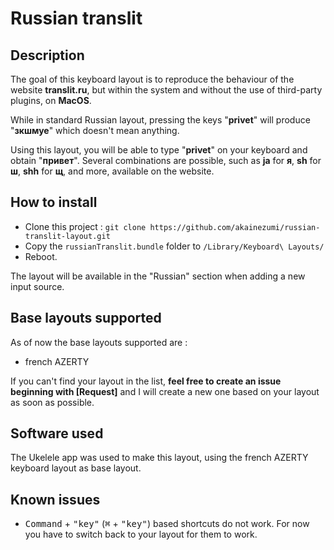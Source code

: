 # Russian translit

## Description 
The goal of this keyboard layout is to reproduce the behaviour of the website **translit.ru**, but within the system and without the use of third-party plugins, on **MacOS**.

While in standard Russian layout, pressing the keys "**privet**" will produce "**зкшмуе**" which doesn't mean anything.

Using this layout, you will be able to type "**privet**" on your keyboard and obtain "**привет**".
Several combinations are possible, such as **ja** for **я**, **sh** for **ш**, **shh** for **щ**, and more, available on the website.

## How to install

- Clone this project : ```git clone https://github.com/akainezumi/russian-translit-layout.git```
- Copy the ```russianTranslit.bundle``` folder to ```/Library/Keyboard\ Layouts/```
- Reboot. 

The layout will be available in the "Russian" section when adding a new input source.

## Base layouts supported

As of now the base layouts supported are :
- french AZERTY

If you can't find your layout in the list, **feel free to create an issue beginning with [Request]** and I will create a new one based on your layout as soon as possible.

## Software used

The Ukelele app was used to make this layout, using the french AZERTY keyboard layout as base layout.

## Known issues

- <kbd>Command</kbd> + <kbd>"key"</kbd> (<kbd>⌘</kbd> + <kbd>"key"</kbd>) based shortcuts do not work. For now you have to switch back to your layout for them to work.
